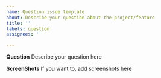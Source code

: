 ```yaml
---
name: Question issue template
about: Describe your question about the project/feature
title: ''
labels: question
assignees: ''

---
```


**Question**
Describe your question here

**ScreenShots**
If you want to, add screenshots here
